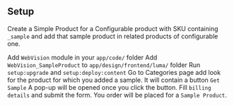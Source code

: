 ## Setup

Create a Simple Product for a Configurable product with SKU containing `_sample` and add that sample product in related products of configurable one.

Add `WebVision` module in your `app/code/` folder
Add `WebVision_SampleProduct` to `app/design/frontend/luma/` folder
Run `setup:upgrade` and `setup:deploy:content`
Go to Categories page add look for the product for which you added a sample. It will contain a button `Get Sample`
A pop-up will be opened once you click the button. 
Fill `billing details` and submit the form.
You order will be placed for a `Sample Product`.
